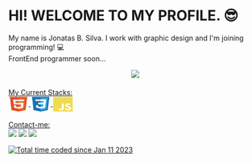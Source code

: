 # HI! WELCOME TO MY PROFILE. 😎 
My name is Jonatas B. Silva. I work with graphic design and I'm joining programming! 💻<br>
FrontEnd programmer soon...

<div align="center">
  <a href="https://github.com/JsCodeDevelopment">
  <img height="180em" src="https://github-readme-stats.vercel.app/api/top-langs/?username=JsCodeDevlopment&layout=compact&langs_count=7&theme=dracula"/>
</div>
<div style="display: inline_block"><br>
My Current Stacks:<br>
  <img align="center" alt="Rafa-HTML" height="30" width="40" src="https://raw.githubusercontent.com/devicons/devicon/master/icons/html5/html5-original.svg">
  <img align="center" alt="Rafa-CSS" height="30" width="40" src="https://raw.githubusercontent.com/devicons/devicon/master/icons/css3/css3-original.svg">
  <img align="center" alt="Rafa-Js" height="30" width="40" src="https://raw.githubusercontent.com/devicons/devicon/master/icons/javascript/javascript-plain.svg">
</div><br>
 Contact-me:
<div> 
  <a href="https://instagram.com/jonatasilva14" target="_blank"><img src="https://img.shields.io/badge/-Instagram-%23E4405F?style=for-the-badge&logo=instagram&logoColor=white" target="_blank"></a>
  <a href = "mailto:jonatasilva118@gmail.com"><img src="https://img.shields.io/badge/-Gmail-%23333?style=for-the-badge&logo=gmail&logoColor=white" target="_blank"></a>
  <a href="https://www.linkedin.com/in/jscodedevelopment/" target="_blank"><img src="https://img.shields.io/badge/-LinkedIn-%230077B5?style=for-the-badge&logo=linkedin&logoColor=white" target="_blank"></a> 
</div>

<a href="https://wakatime.com/@9837910b-d4e0-464a-bdc3-e5aec7bdf5a6"><img src="https://wakatime.com/badge/user/9837910b-d4e0-464a-bdc3-e5aec7bdf5a6.svg" alt="Total time coded since Jan 11 2023" /></a>
